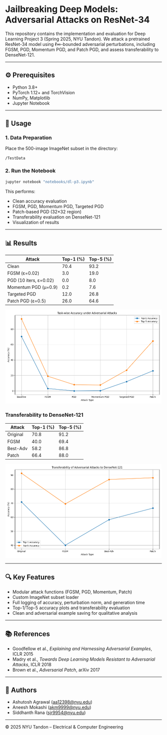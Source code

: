 
# Jailbreaking Deep Models: Adversarial Attacks on ResNet-34

This repository contains the implementation and evaluation for Deep Learning Project 3 (Spring 2025, NYU Tandon). We attack a pretrained ResNet-34 model using ℓ∞-bounded adversarial perturbations, including FGSM, PGD, Momentum PGD, and Patch PGD, and assess transferability to DenseNet-121.

---

## ⚙️ Prerequisites

- Python 3.8+
- PyTorch 1.12+ and TorchVision
- NumPy, Matplotlib
- Jupyter Notebook


---

## 🚀 Usage

### 1. Data Preparation

Place the 500-image ImageNet subset in the directory:

```
/TestData
```

### 2. Run the Notebook

```bash
jupyter notebook "notebooks/dl-p3.ipynb"
```

This performs:
- Clean accuracy evaluation
- FGSM, PGD, Momentum PGD, Targeted PGD
- Patch-based PGD (32×32 region)
- Transferability evaluation on DenseNet-121
- Visualization of results

---

## 📊 Results

| Attack                | Top-1 (%) | Top-5 (%) |
|-----------------------|-----------|-----------|
| Clean                 | 70.4      | 93.2      |
| FGSM (ε=0.02)         | 3.0       | 19.0      |
| PGD (10 iters, ε=0.02)| 0.0       | 8.0       |
| Momentum PGD (μ=0.9)  | 0.2       | 7.6       |
| Targeted PGD          | 12.0      | 26.8      |
| Patch PGD (ε=0.5)     | 26.0      | 64.6      |

![Accuracy Comparison](accuracy_per_task.png)

### Transferability to DenseNet-121

| Attack   | Top-1 (%) | Top-5 (%) |
|----------|-----------|-----------|
| Original | 70.8      | 91.2      |
| FGSM     | 40.0      | 69.4      |
| Best-Adv | 58.2      | 86.8      |
| Patch    | 66.4      | 88.0      |

![Transferability Plot](transferability_line_plot.png)

---

## 🔍 Key Features

- Modular attack functions (FGSM, PGD, Momentum, Patch)
- Custom ImageNet subset loader
- Full logging of accuracy, perturbation norm, and generation time
- Top-1/Top-5 accuracy plots and transferability evaluation
- Clean and adversarial example saving for qualitative analysis

---

## 📚 References

- Goodfellow et al., *Explaining and Harnessing Adversarial Examples*, ICLR 2015
- Madry et al., *Towards Deep Learning Models Resistant to Adversarial Attacks*, ICLR 2018
- Brown et al., *Adversarial Patch*, arXiv 2017

---

## 👥 Authors

- Ashutosh Agrawal (aa12398@nyu.edu)
- Aneesh Mokashi (akm9999@nyu.edu)
- Siddhanth Rana (sjr9954@nyu.edu)

---

© 2025 NYU Tandon – Electrical & Computer Engineering
